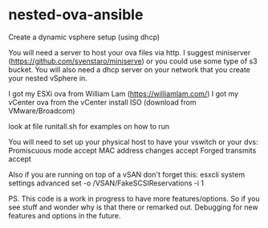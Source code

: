 # nested-ova-ansible
Create a dynamic vsphere setup (using dhcp)

You will need a server to host your ova files via http. I suggest miniserver (https://github.com/svenstaro/miniserve) or you could use some type of s3 bucket. You will also need a dhcp server on your network that you create your nested vSphere in.

I got my ESXi ova from William Lam (https://williamlam.com/)
I got my vCenter ova from the vCenter install ISO (download from VMware/Broadcom)

look at file runitall.sh for examples on how to run

You will need to set up your physical host to have your vswitch or your dvs:
Promiscuous mode accept
MAC address changes accept
Forged transmits accept

Also if you are running on top of a vSAN don't forget this:  esxcli system settings advanced set -o /VSAN/FakeSCSIReservations -i 1


PS. This code is a work in progress to have more features/options. So if you see stuff and wonder why is that there or remarked out. Debugging for new features and options in the future.
